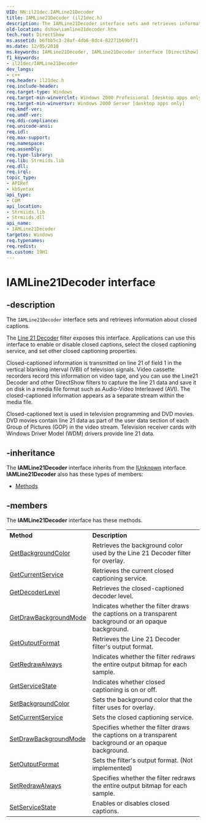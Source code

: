 ```yaml
---
UID: NN:il21dec.IAMLine21Decoder
title: IAMLine21Decoder (il21dec.h)
description: The IAMLine21Decoder interface sets and retrieves information about closed captions.The Line 21 Decoder filter exposes this interface.
old-location: dshow\iamline21decoder.htm
tech.root: DirectShow
ms.assetid: b6fbb5c3-28af-4db6-8dc4-82271b69bf71
ms.date: 12/05/2018
ms.keywords: IAMLine21Decoder, IAMLine21Decoder interface [DirectShow], IAMLine21Decoder interface [DirectShow],described, IAMLine21DecoderInterface, dshow.iamline21decoder, il21dec/IAMLine21Decoder
f1_keywords:
- il21dec/IAMLine21Decoder
dev_langs:
- c++
req.header: il21dec.h
req.include-header: 
req.target-type: Windows
req.target-min-winverclnt: Windows 2000 Professional [desktop apps only]
req.target-min-winversvr: Windows 2000 Server [desktop apps only]
req.kmdf-ver: 
req.umdf-ver: 
req.ddi-compliance: 
req.unicode-ansi: 
req.idl: 
req.max-support: 
req.namespace: 
req.assembly: 
req.type-library: 
req.lib: Strmiids.lib
req.dll: 
req.irql: 
topic_type:
- APIRef
- kbSyntax
api_type:
- COM
api_location:
- Strmiids.lib
- Strmiids.dll
api_name:
- IAMLine21Decoder
targetos: Windows
req.typenames: 
req.redist: 
ms.custom: 19H1
---
```


# IAMLine21Decoder interface


## -description



The <code>IAMLine21Decoder</code> interface sets and retrieves information about closed captions.

The <a href="https://docs.microsoft.com/windows/desktop/DirectShow/line-21-decoder-filter">Line 21 Decoder</a> filter exposes this interface. Applications can use this interface to enable or disable closed captions, select the closed captioning service, and set other closed captioning properties.

Closed-captioned information is transmitted on line 21 of field 1 in the vertical blanking interval (VBI) of television signals. Video cassette recorders record this information on video tape, and you can use the Line21 Decoder and other DirectShow filters to capture the line 21 data and save it on disk in a media file format such as Audio-Video Interleaved (AVI). The closed-captioned information appears as a separate stream within the media file.

Closed-captioned text is used in television programming and DVD movies. DVD movies contain line 21 data as part of the user data section of each Group of Pictures (GOP) in the video stream. Television receiver cards with Windows Driver Model (WDM) drivers provide line 21 data.




## -inheritance

The <b xmlns:loc="http://microsoft.com/wdcml/l10n">IAMLine21Decoder</b> interface inherits from the <a href="https://docs.microsoft.com/windows/desktop/api/unknwn/nn-unknwn-iunknown">IUnknown</a> interface. <b>IAMLine21Decoder</b> also has these types of members:
<ul>
<li><a href="https://docs.microsoft.com/">Methods</a></li>
</ul>

## -members

The <b>IAMLine21Decoder</b> interface has these methods.
<table class="members" id="memberListMethods">
<tr>
<th align="left" width="37%">Method</th>
<th align="left" width="63%">Description</th>
</tr>
<tr data="declared;">
<td align="left" width="37%">
<a href="https://docs.microsoft.com/windows/desktop/api/il21dec/nf-il21dec-iamline21decoder-getbackgroundcolor">GetBackgroundColor</a>
</td>
<td align="left" width="63%">
Retrieves the background color used by the Line 21 Decoder filter for overlay.

</td>
</tr>
<tr data="declared;">
<td align="left" width="37%">
<a href="https://docs.microsoft.com/windows/desktop/api/il21dec/nf-il21dec-iamline21decoder-getcurrentservice">GetCurrentService</a>
</td>
<td align="left" width="63%">
Retrieves the current closed captioning service.

</td>
</tr>
<tr data="declared;">
<td align="left" width="37%">
<a href="https://docs.microsoft.com/windows/desktop/api/il21dec/nf-il21dec-iamline21decoder-getdecoderlevel">GetDecoderLevel</a>
</td>
<td align="left" width="63%">
Retrieves the closed-captioned decoder level.

</td>
</tr>
<tr data="declared;">
<td align="left" width="37%">
<a href="https://docs.microsoft.com/windows/desktop/api/il21dec/nf-il21dec-iamline21decoder-getdrawbackgroundmode">GetDrawBackgroundMode</a>
</td>
<td align="left" width="63%">
Indicates whether the filter draws the captions on a transparent background or an opaque background.

</td>
</tr>
<tr data="declared;">
<td align="left" width="37%">
<a href="https://docs.microsoft.com/windows/desktop/api/il21dec/nf-il21dec-iamline21decoder-getoutputformat">GetOutputFormat</a>
</td>
<td align="left" width="63%">
Retrieves the Line 21 Decoder filter's output format.

</td>
</tr>
<tr data="declared;">
<td align="left" width="37%">
<a href="https://docs.microsoft.com/windows/desktop/api/il21dec/nf-il21dec-iamline21decoder-getredrawalways">GetRedrawAlways</a>
</td>
<td align="left" width="63%">
Indicates whether the filter redraws the entire output bitmap for each sample.

</td>
</tr>
<tr data="declared;">
<td align="left" width="37%">
<a href="https://docs.microsoft.com/windows/desktop/api/il21dec/nf-il21dec-iamline21decoder-getservicestate">GetServiceState</a>
</td>
<td align="left" width="63%">
Indicates whether closed captioning is on or off.

</td>
</tr>
<tr data="declared;">
<td align="left" width="37%">
<a href="https://docs.microsoft.com/windows/desktop/api/il21dec/nf-il21dec-iamline21decoder-setbackgroundcolor">SetBackgroundColor</a>
</td>
<td align="left" width="63%">
Sets the background color that the filter uses for overlay.

</td>
</tr>
<tr data="declared;">
<td align="left" width="37%">
<a href="https://docs.microsoft.com/windows/desktop/api/il21dec/nf-il21dec-iamline21decoder-setcurrentservice">SetCurrentService</a>
</td>
<td align="left" width="63%">
Sets the closed captioning service.

</td>
</tr>
<tr data="declared;">
<td align="left" width="37%">
<a href="https://docs.microsoft.com/windows/desktop/api/il21dec/nf-il21dec-iamline21decoder-setdrawbackgroundmode">SetDrawBackgroundMode</a>
</td>
<td align="left" width="63%">
Specifies whether the filter draws the captions on a transparent background or an opaque background.

</td>
</tr>
<tr data="declared;">
<td align="left" width="37%">
<a href="https://docs.microsoft.com/windows/desktop/api/il21dec/nf-il21dec-iamline21decoder-setoutputformat">SetOutputFormat</a>
</td>
<td align="left" width="63%">
Sets the filter's output format. (Not implemented)

</td>
</tr>
<tr data="declared;">
<td align="left" width="37%">
<a href="https://docs.microsoft.com/windows/desktop/api/il21dec/nf-il21dec-iamline21decoder-setredrawalways">SetRedrawAlways</a>
</td>
<td align="left" width="63%">
Specifies whether the filter redraws the entire output bitmap for each sample.

</td>
</tr>
<tr data="declared;">
<td align="left" width="37%">
<a href="https://docs.microsoft.com/windows/desktop/api/il21dec/nf-il21dec-iamline21decoder-setservicestate">SetServiceState</a>
</td>
<td align="left" width="63%">
Enables or disables closed captions.

</td>
</tr>
</table> 

